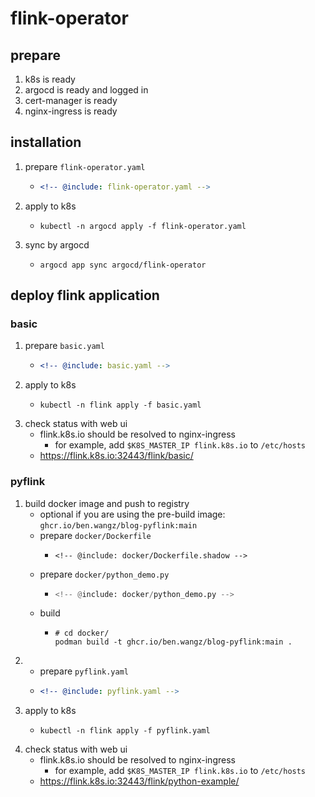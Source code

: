# flink-operator

## prepare

1. k8s is ready
2. argocd is ready and logged in
3. cert-manager is ready
4. nginx-ingress is ready

## installation

1. prepare `flink-operator.yaml`
    * ```yaml
      <!-- @include: flink-operator.yaml -->
      ```
2. apply to k8s
    * ```shell
      kubectl -n argocd apply -f flink-operator.yaml
      ```
3. sync by argocd
    * ```shell
      argocd app sync argocd/flink-operator
      ```

## deploy flink application

### basic

1. prepare `basic.yaml`
    * ```yaml
      <!-- @include: basic.yaml -->
      ```
2. apply to k8s
    * ```shell
      kubectl -n flink apply -f basic.yaml
      ```
3. check status with web ui
    * flink.k8s.io should be resolved to nginx-ingress
        + for example, add `$K8S_MASTER_IP flink.k8s.io` to `/etc/hosts`
    * https://flink.k8s.io:32443/flink/basic/

### pyflink

1. build docker image and push to registry
    * optional if you are using the pre-build image: `ghcr.io/ben.wangz/blog-pyflink:main`
    * prepare `docker/Dockerfile`
        + ```text
          <!-- @include: docker/Dockerfile.shadow -->
          ```
    * prepare `docker/python_demo.py`
        + ```python
          <!-- @include: docker/python_demo.py -->
          ```
    * build
        + ```shell
          # cd docker/
          podman build -t ghcr.io/ben.wangz/blog-pyflink:main .
          ```
2. * prepare `pyflink.yaml`
    * ```yaml
      <!-- @include: pyflink.yaml -->
      ```
3. apply to k8s
    * ```shell
      kubectl -n flink apply -f pyflink.yaml
      ```
4. check status with web ui
    * flink.k8s.io should be resolved to nginx-ingress
        + for example, add `$K8S_MASTER_IP flink.k8s.io` to `/etc/hosts`
    * https://flink.k8s.io:32443/flink/python-example/
